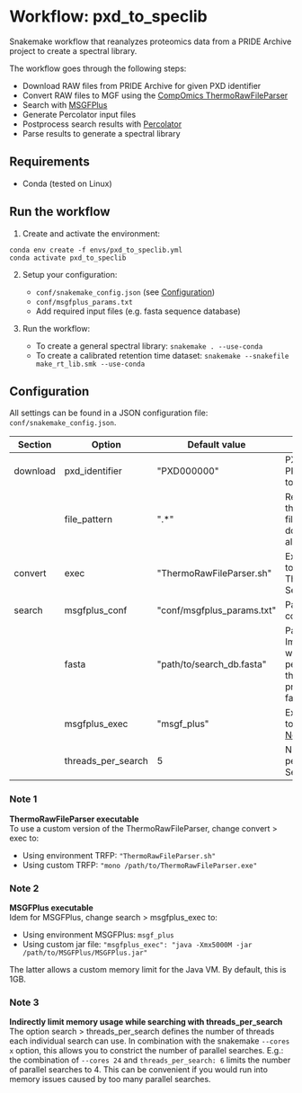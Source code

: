 # Workflow: pxd_to_speclib
Snakemake workflow that reanalyzes proteomics data from a PRIDE Archive project to create a spectral library.

The workflow goes through the following steps:
- Download RAW files from PRIDE Archive for given PXD identifier
- Convert RAW files to MGF using the [CompOmics ThermoRawFileParser](https://github.com/compomics/ThermoRawFileParser)
- Search with [MSGFPlus](https://github.com/MSGFPlus/msgfplus)
- Generate Percolator input files
- Postprocess search results with [Percolator](https://github.com/percolator/percolator/)
- Parse results to generate a spectral library

## Requirements
- Conda (tested on Linux)

## Run the workflow
1. Create and activate the environment:
```
conda env create -f envs/pxd_to_speclib.yml
conda activate pxd_to_speclib
```
2. Setup your configuration: 
    - `conf/snakemake_config.json` (see [Configuration](#configuration))
    - `conf/msgfplus_params.txt`
    - Add required input files (e.g. fasta sequence database)

3. Run the workflow:
    - To create a general spectral library: `snakemake . --use-conda`
    - To create a calibrated retention time dataset: `snakemake --snakefile make_rt_lib.smk --use-conda`

## Configuration
All settings can be found in a JSON configuration file: `conf/snakemake_config.json`.

| Section | Option | Default value | Description |
|---|---|---|---|
| download | pxd_identifier | "PXD000000" | PXD identifier of PRIDE Archive project to download. |
| | file_pattern | ".\*" | Regular expression that matches all raw file filenames to download (`.*` matches all filenames). |
| convert | exec | "ThermoRawFileParser.sh" | Executable command to call ThermoRawFileParser. See [Note 1](#note-1). |
| search | msgfplus_conf | "conf/msgfplus_params.txt" | Path to MSGFPlus configuration file. |
| | fasta | "path/to/search_db.fasta" | Path to protein fasta. Important: MSGFPlus will add decoy peptides by default; they should not yet be present in the given fasta file. |
| | msgfplus_exec | "msgf_plus" | Executable command to call MSGFPlus. See [Note 2](#note-2). |
| | threads_per_search | 5 | Number of threads per MSGFPlus search. See [Note 3](#note-3).

### Note 1
**ThermoRawFileParser executable**  
To use a custom version of the ThermoRawFileParser, change convert > exec to:
- Using environment TRFP: `"ThermoRawFileParser.sh"`
- Using custom TRFP: `"mono /path/to/ThermoRawFileParser.exe"`

### Note 2
**MSGFPlus executable**  
Idem for MSGFPlus, change search > msgfplus_exec to:
- Using environment MSGFPlus: `msgf_plus`
- Using custom jar file: `"msgfplus_exec": "java -Xmx5000M -jar /path/to/MSGFPlus/MSGFPlus.jar"`

The latter allows a custom memory limit for the Java VM. By default, this is 1GB.

### Note 3
**Indirectly limit memory usage while searching with threads_per_search**  
The option search > threads_per_search defines the number of threads each
individual search can use. In combination with the snakemake `--cores x` option,
this allows you to constrict the number of parallel searches. E.g.: the
combination of `--cores 24` and `threads_per_search: 6` limits the number of
parallel searches to 4. This can be convenient if you would run into memory
issues caused by too many parallel searches.
